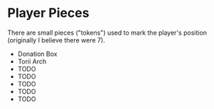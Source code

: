 Player Pieces
=============

There are small pieces ("tokens") used to mark the player's position (originally I believe there were 7).

- Donation Box
- Torii Arch
- TODO
- TODO
- TODO
- TODO
- TODO
